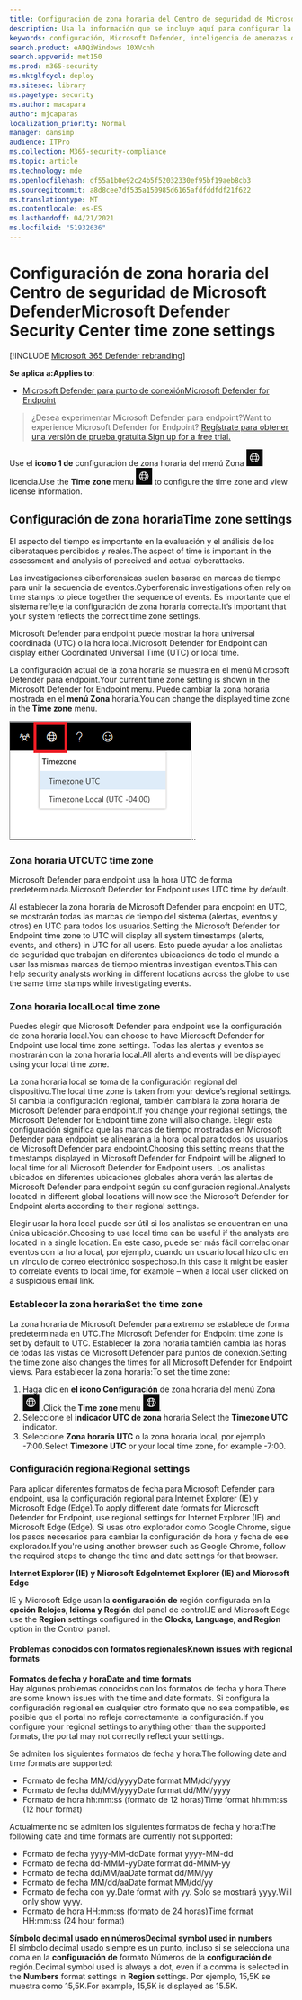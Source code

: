 ```yaml
---
title: Configuración de zona horaria del Centro de seguridad de Microsoft Defender
description: Usa la información que se incluye aquí para configurar la configuración de zona horaria del Centro de seguridad de Microsoft Defender y ver la información de licencia.
keywords: configuración, Microsoft Defender, inteligencia de amenazas de ciberseguridad, Microsoft Defender para endpoint, zona horaria, utc, hora local, licencia
search.product: eADQiWindows 10XVcnh
search.appverid: met150
ms.prod: m365-security
ms.mktglfcycl: deploy
ms.sitesec: library
ms.pagetype: security
ms.author: macapara
author: mjcaparas
localization_priority: Normal
manager: dansimp
audience: ITPro
ms.collection: M365-security-compliance
ms.topic: article
ms.technology: mde
ms.openlocfilehash: df55a1b0e92c24b5f52032330ef95bf19aeb8cb3
ms.sourcegitcommit: a8d8cee7df535a150985d6165afdfddfdf21f622
ms.translationtype: MT
ms.contentlocale: es-ES
ms.lasthandoff: 04/21/2021
ms.locfileid: "51932636"
---
```

# <a name="microsoft-defender-security-center-time-zone-settings"></a><span data-ttu-id="da8f9-104">Configuración de zona horaria del Centro de seguridad de Microsoft Defender</span><span class="sxs-lookup"><span data-stu-id="da8f9-104">Microsoft Defender Security Center time zone settings</span></span>

[!INCLUDE [Microsoft 365 Defender rebranding](../../includes/microsoft-defender.md)]

<span data-ttu-id="da8f9-105">**Se aplica a:**</span><span class="sxs-lookup"><span data-stu-id="da8f9-105">**Applies to:**</span></span>
- [<span data-ttu-id="da8f9-106">Microsoft Defender para punto de conexión</span><span class="sxs-lookup"><span data-stu-id="da8f9-106">Microsoft Defender for Endpoint</span></span>](https://go.microsoft.com/fwlink/p/?linkid=2154037)


><span data-ttu-id="da8f9-107">¿Desea experimentar Microsoft Defender para endpoint?</span><span class="sxs-lookup"><span data-stu-id="da8f9-107">Want to experience Microsoft Defender for Endpoint?</span></span> [<span data-ttu-id="da8f9-108">Regístrate para obtener una versión de prueba gratuita.</span><span class="sxs-lookup"><span data-stu-id="da8f9-108">Sign up for a free trial.</span></span>](https://www.microsoft.com/microsoft-365/windows/microsoft-defender-atp?ocid=docs-wdatp-settings-abovefoldlink)

<span data-ttu-id="da8f9-109">Use el **icono 1 de** configuración de zona horaria del menú Zona ![ horaria para configurar la zona horaria y ver la información de ](images/atp-time-zone.png) licencia.</span><span class="sxs-lookup"><span data-stu-id="da8f9-109">Use the **Time zone** menu ![Time zone settings icon1](images/atp-time-zone.png) to configure the time zone and view license information.</span></span>

## <a name="time-zone-settings"></a><span data-ttu-id="da8f9-110">Configuración de zona horaria</span><span class="sxs-lookup"><span data-stu-id="da8f9-110">Time zone settings</span></span>
<span data-ttu-id="da8f9-111">El aspecto del tiempo es importante en la evaluación y el análisis de los ciberataques percibidos y reales.</span><span class="sxs-lookup"><span data-stu-id="da8f9-111">The aspect of time is important in the assessment and analysis of perceived and actual cyberattacks.</span></span>

<span data-ttu-id="da8f9-112">Las investigaciones ciberforensicas suelen basarse en marcas de tiempo para unir la secuencia de eventos.</span><span class="sxs-lookup"><span data-stu-id="da8f9-112">Cyberforensic investigations often rely on time stamps to piece together the sequence of events.</span></span> <span data-ttu-id="da8f9-113">Es importante que el sistema refleje la configuración de zona horaria correcta.</span><span class="sxs-lookup"><span data-stu-id="da8f9-113">It’s important that your system reflects the correct time zone settings.</span></span>

<span data-ttu-id="da8f9-114">Microsoft Defender para endpoint puede mostrar la hora universal coordinada (UTC) o la hora local.</span><span class="sxs-lookup"><span data-stu-id="da8f9-114">Microsoft Defender for Endpoint can display either Coordinated Universal Time (UTC) or local time.</span></span>

<span data-ttu-id="da8f9-115">La configuración actual de la zona horaria se muestra en el menú Microsoft Defender para endpoint.</span><span class="sxs-lookup"><span data-stu-id="da8f9-115">Your current time zone setting is shown in the Microsoft Defender for Endpoint menu.</span></span> <span data-ttu-id="da8f9-116">Puede cambiar la zona horaria mostrada en el **menú Zona** horaria.</span><span class="sxs-lookup"><span data-stu-id="da8f9-116">You can change the displayed time zone in the **Time zone** menu.</span></span>

![Icono de configuración de zona horaria2](images/atp-time-zone-menu.png)<span data-ttu-id="da8f9-118">.</span><span class="sxs-lookup"><span data-stu-id="da8f9-118">.</span></span>

### <a name="utc-time-zone"></a><span data-ttu-id="da8f9-119">Zona horaria UTC</span><span class="sxs-lookup"><span data-stu-id="da8f9-119">UTC time zone</span></span>
<span data-ttu-id="da8f9-120">Microsoft Defender para endpoint usa la hora UTC de forma predeterminada.</span><span class="sxs-lookup"><span data-stu-id="da8f9-120">Microsoft Defender for Endpoint uses UTC time by default.</span></span>

<span data-ttu-id="da8f9-121">Al establecer la zona horaria de Microsoft Defender para endpoint en UTC, se mostrarán todas las marcas de tiempo del sistema (alertas, eventos y otros) en UTC para todos los usuarios.</span><span class="sxs-lookup"><span data-stu-id="da8f9-121">Setting the Microsoft Defender for Endpoint time zone to UTC will display all system timestamps (alerts, events, and others) in UTC for all users.</span></span> <span data-ttu-id="da8f9-122">Esto puede ayudar a los analistas de seguridad que trabajan en diferentes ubicaciones de todo el mundo a usar las mismas marcas de tiempo mientras investigan eventos.</span><span class="sxs-lookup"><span data-stu-id="da8f9-122">This can help security analysts working in different locations across the globe to use the same time stamps while investigating events.</span></span>

### <a name="local-time-zone"></a><span data-ttu-id="da8f9-123">Zona horaria local</span><span class="sxs-lookup"><span data-stu-id="da8f9-123">Local time zone</span></span>
<span data-ttu-id="da8f9-124">Puedes elegir que Microsoft Defender para endpoint use la configuración de zona horaria local.</span><span class="sxs-lookup"><span data-stu-id="da8f9-124">You can choose to have Microsoft Defender for Endpoint use local time zone settings.</span></span> <span data-ttu-id="da8f9-125">Todas las alertas y eventos se mostrarán con la zona horaria local.</span><span class="sxs-lookup"><span data-stu-id="da8f9-125">All alerts and events will be displayed using your local time zone.</span></span>

<span data-ttu-id="da8f9-126">La zona horaria local se toma de la configuración regional del dispositivo.</span><span class="sxs-lookup"><span data-stu-id="da8f9-126">The local time zone is taken from your device’s regional settings.</span></span> <span data-ttu-id="da8f9-127">Si cambia la configuración regional, también cambiará la zona horaria de Microsoft Defender para endpoint.</span><span class="sxs-lookup"><span data-stu-id="da8f9-127">If you change your regional settings, the Microsoft Defender for Endpoint time zone will also change.</span></span> <span data-ttu-id="da8f9-128">Elegir esta configuración significa que las marcas de tiempo mostradas en Microsoft Defender para endpoint se alinearán a la hora local para todos los usuarios de Microsoft Defender para endpoint.</span><span class="sxs-lookup"><span data-stu-id="da8f9-128">Choosing this setting means that the timestamps displayed in Microsoft Defender for Endpoint will be aligned to local time for all Microsoft Defender for Endpoint users.</span></span> <span data-ttu-id="da8f9-129">Los analistas ubicados en diferentes ubicaciones globales ahora verán las alertas de Microsoft Defender para endpoint según su configuración regional.</span><span class="sxs-lookup"><span data-stu-id="da8f9-129">Analysts located in different global locations will now see the Microsoft Defender for Endpoint alerts according to their regional settings.</span></span>

<span data-ttu-id="da8f9-130">Elegir usar la hora local puede ser útil si los analistas se encuentran en una única ubicación.</span><span class="sxs-lookup"><span data-stu-id="da8f9-130">Choosing to use local time can be useful if the analysts are located in a single location.</span></span> <span data-ttu-id="da8f9-131">En este caso, puede ser más fácil correlacionar eventos con la hora local, por ejemplo, cuando un usuario local hizo clic en un vínculo de correo electrónico sospechoso.</span><span class="sxs-lookup"><span data-stu-id="da8f9-131">In this case it might be easier to correlate events to local time, for example – when a local user clicked on a suspicious email link.</span></span>

### <a name="set-the-time-zone"></a><span data-ttu-id="da8f9-132">Establecer la zona horaria</span><span class="sxs-lookup"><span data-stu-id="da8f9-132">Set the time zone</span></span>
<span data-ttu-id="da8f9-133">La zona horaria de Microsoft Defender para extremo se establece de forma predeterminada en UTC.</span><span class="sxs-lookup"><span data-stu-id="da8f9-133">The Microsoft Defender for Endpoint time zone is set by default to UTC.</span></span>
<span data-ttu-id="da8f9-134">Establecer la zona horaria también cambia las horas de todas las vistas de Microsoft Defender para puntos de conexión.</span><span class="sxs-lookup"><span data-stu-id="da8f9-134">Setting the time zone also changes the times for all Microsoft Defender for Endpoint views.</span></span>
<span data-ttu-id="da8f9-135">Para establecer la zona horaria:</span><span class="sxs-lookup"><span data-stu-id="da8f9-135">To set the time zone:</span></span>

1. <span data-ttu-id="da8f9-136">Haga clic en **el icono Configuración** de zona horaria del menú Zona ![ horaria3 ](images/atp-time-zone.png) .</span><span class="sxs-lookup"><span data-stu-id="da8f9-136">Click the **Time zone** menu ![Time zone settings icon3](images/atp-time-zone.png).</span></span>
2. <span data-ttu-id="da8f9-137">Seleccione el **indicador UTC de zona** horaria.</span><span class="sxs-lookup"><span data-stu-id="da8f9-137">Select the **Timezone UTC** indicator.</span></span>
3. <span data-ttu-id="da8f9-138">Seleccione **Zona horaria UTC** o la zona horaria local, por ejemplo -7:00.</span><span class="sxs-lookup"><span data-stu-id="da8f9-138">Select **Timezone UTC** or your local time zone, for example -7:00.</span></span>

### <a name="regional-settings"></a><span data-ttu-id="da8f9-139">Configuración regional</span><span class="sxs-lookup"><span data-stu-id="da8f9-139">Regional settings</span></span>
<span data-ttu-id="da8f9-140">Para aplicar diferentes formatos de fecha para Microsoft Defender para endpoint, usa la configuración regional para Internet Explorer (IE) y Microsoft Edge (Edge).</span><span class="sxs-lookup"><span data-stu-id="da8f9-140">To apply different date formats for Microsoft Defender for Endpoint, use regional settings for Internet Explorer (IE) and Microsoft Edge (Edge).</span></span> <span data-ttu-id="da8f9-141">Si usas otro explorador como Google Chrome, sigue los pasos necesarios para cambiar la configuración de hora y fecha de ese explorador.</span><span class="sxs-lookup"><span data-stu-id="da8f9-141">If you're using another browser such as Google Chrome, follow the required steps to change the time and date settings for that browser.</span></span> 


<span data-ttu-id="da8f9-142">**Internet Explorer (IE) y Microsoft Edge**</span><span class="sxs-lookup"><span data-stu-id="da8f9-142">**Internet Explorer (IE) and Microsoft Edge**</span></span>

<span data-ttu-id="da8f9-143">IE y Microsoft Edge usan la **configuración de** región configurada en la **opción Relojes, Idioma y Región** del panel de control.</span><span class="sxs-lookup"><span data-stu-id="da8f9-143">IE and Microsoft Edge use the **Region** settings configured in the **Clocks, Language, and Region** option in the Control panel.</span></span> 


#### <a name="known-issues-with-regional-formats"></a><span data-ttu-id="da8f9-144">Problemas conocidos con formatos regionales</span><span class="sxs-lookup"><span data-stu-id="da8f9-144">Known issues with regional formats</span></span>

<span data-ttu-id="da8f9-145">**Formatos de fecha y hora**</span><span class="sxs-lookup"><span data-stu-id="da8f9-145">**Date and time formats**</span></span><br>
<span data-ttu-id="da8f9-146">Hay algunos problemas conocidos con los formatos de fecha y hora.</span><span class="sxs-lookup"><span data-stu-id="da8f9-146">There are some known issues with the time and date formats.</span></span> <span data-ttu-id="da8f9-147">Si configura la configuración regional en cualquier otro formato que no sea compatible, es posible que el portal no refleje correctamente la configuración.</span><span class="sxs-lookup"><span data-stu-id="da8f9-147">If you configure your regional settings to anything other than the supported formats, the portal may not correctly reflect your settings.</span></span>

<span data-ttu-id="da8f9-148">Se admiten los siguientes formatos de fecha y hora:</span><span class="sxs-lookup"><span data-stu-id="da8f9-148">The following date and time formats are supported:</span></span>
- <span data-ttu-id="da8f9-149">Formato de fecha MM/dd/yyyy</span><span class="sxs-lookup"><span data-stu-id="da8f9-149">Date format MM/dd/yyyy</span></span>
- <span data-ttu-id="da8f9-150">Formato de fecha dd/MM/yyyy</span><span class="sxs-lookup"><span data-stu-id="da8f9-150">Date format dd/MM/yyyy</span></span>
- <span data-ttu-id="da8f9-151">Formato de hora hh:mm:ss (formato de 12 horas)</span><span class="sxs-lookup"><span data-stu-id="da8f9-151">Time format hh:mm:ss (12 hour format)</span></span>

<span data-ttu-id="da8f9-152">Actualmente no se admiten los siguientes formatos de fecha y hora:</span><span class="sxs-lookup"><span data-stu-id="da8f9-152">The following date and time formats are currently not supported:</span></span>
- <span data-ttu-id="da8f9-153">Formato de fecha yyyy-MM-dd</span><span class="sxs-lookup"><span data-stu-id="da8f9-153">Date format yyyy-MM-dd</span></span>
- <span data-ttu-id="da8f9-154">Formato de fecha dd-MMM-yy</span><span class="sxs-lookup"><span data-stu-id="da8f9-154">Date format dd-MMM-yy</span></span>
- <span data-ttu-id="da8f9-155">Formato de fecha dd/MM/aa</span><span class="sxs-lookup"><span data-stu-id="da8f9-155">Date format dd/MM/yy</span></span>
- <span data-ttu-id="da8f9-156">Formato de fecha MM/dd/aa</span><span class="sxs-lookup"><span data-stu-id="da8f9-156">Date format MM/dd/yy</span></span>
- <span data-ttu-id="da8f9-157">Formato de fecha con yy.</span><span class="sxs-lookup"><span data-stu-id="da8f9-157">Date format with yy.</span></span> <span data-ttu-id="da8f9-158">Solo se mostrará yyyy.</span><span class="sxs-lookup"><span data-stu-id="da8f9-158">Will only show yyyy.</span></span>
- <span data-ttu-id="da8f9-159">Formato de hora HH:mm:ss (formato de 24 horas)</span><span class="sxs-lookup"><span data-stu-id="da8f9-159">Time format HH:mm:ss (24 hour format)</span></span>

<span data-ttu-id="da8f9-160">**Símbolo decimal usado en números**</span><span class="sxs-lookup"><span data-stu-id="da8f9-160">**Decimal symbol used in numbers**</span></span><br>
<span data-ttu-id="da8f9-161">El símbolo decimal usado siempre es un punto, incluso si se selecciona una coma en la **configuración de** formato Números de la **configuración de** región.</span><span class="sxs-lookup"><span data-stu-id="da8f9-161">Decimal symbol used is always a dot, even if a comma is selected in  the **Numbers** format settings in **Region** settings.</span></span> <span data-ttu-id="da8f9-162">Por ejemplo, 15,5K se muestra como 15,5K.</span><span class="sxs-lookup"><span data-stu-id="da8f9-162">For example, 15,5K is displayed as 15.5K.</span></span>


